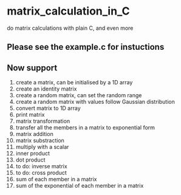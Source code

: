 # matrix_calculation_in_C
do matrix calculations with plain C, and even more

## Please see the example.c for instuctions

##  Now support
1. create a matrix, can be initialised by a 1D array
2. create an identity matrix
3. create a random matrix, can set the random range
4. create a random matrix with values follow Gaussian distribution
5. convert matrix to 1D array
6. print matrix
7. matrix transformation
8. transfer all the members in a matrix to exponential form
9. matrix addition
10. matrix substraction
11. multiply with a scalar
12. inner product
13. dot product
14. to do: inverse matrix
15. to do: cross product
16. sum of each member in a matrix
17. sum of the exponential of each member in a matrix
